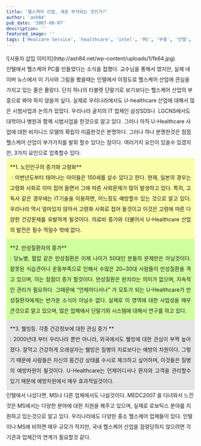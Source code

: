 ```yaml
---
title: '헬스케어 산업, 새로 부각되는 것인가?'
author: 'ash84'
pub_date: '2007-06-07'
description: ''
featured_image: ''
tags: ['Healcare Service', 'healthcare', 'intel', 'MS', '부흥', '인텔', '타블렛PC', '헬스케어']
---
```



<div style="line-height: 2; ">![사용자 삽입 이미지](http://ash84.net/wp-content/uploads/1/fk64.jpg)</div><div style="line-height: 2; "> 인텔에서 헬스케어 PC를 만들었다는 소식을 접했다. 교수님을 통해서 였지만, 실제 네이버 뉴스에서 이 기사와 그림을 봤을때는 인텔에서 이정도로 헬스케어 산업에 관심을 가지고 있는 줄은 몰랐다. 단지 하나의 타블렛 단말기로 보기보다는 헬스케어 산업의 부흥으로 봐야 하지 않을까 싶다. 실제로 우리나라에서도 U-healthcare 산업에 대해서 많은 시범사업과 논의가 있었다. 우리나라 굴지의 IT 업체인 삼성SDS나  LGCNS에서도 대학이나 병원과 함께 시범사업을 한것으로 알고 있다. 그러나 아직 U-Healthcare 사업에 대한 비지니스 모델의 확립이 미흡한것은 분명하다. 그러나 하나 분명한것은 점점 헬스케어 산업이 부가가치를 발휘 할수 있다는 점이다. 여러가지 요인이 있을수 있겠지만, 3가지 요인으로 압축할수 있다.

</div><div style="padding-right: 10px; padding-left: 10px; padding-bottom: 10px; padding-top: 10px; background-color: rgb(250, 255, 169); line-height: 2; ">**1. 노인인구의 증가와 고령화**<div style="text-align: justify;">  : 이번년도부터 태어나는 아이들은 150세를 살수 있다고 한다. 현재, 일본의 경우는 고령화 사회로 이미 접어 들면서 그에 따른 사회문제가 많이 발생하고 있다. 특히, 고독사 같은 경우에는 IT기술을 이용하면, 어느정도 예방할수 있는 것으로 알고 있다. 우리나라 역시 얼마있지 않아서 고령화 사회로 접어 들것이고 이것은 고령에 따른 다양한 건강문제를 유발하게 될것이다. 의료비 증가와 더불어서 U-Healthcare 산업의 발전은 필수 적일수 밖에 없다. </div></div><div><div style="text-align: justify;"><span class="Apple-style-span" style="line-height: 24px;">  
</span></div></div><div style="padding-right: 10px; padding-left: 10px; padding-bottom: 10px; padding-top: 10px; background-color: rgb(208, 255, 157); line-height: 2; ">**2. 만성질환자의 증가**<div style="text-align: justify;"> : 당뇨병, 혈압 같은 만성질환은 이제 나이가 50대인 분들의 문제만은 아닐것이다. 잘못된 식습관이나 운동부족으로 인해서 수많은 20~30대 사람들이 만성질환을 격고 있으며, 이는 점점더 증가 할것이다. 만성질환은 완치라는 의미가 없으며, 지속적인 관리가 필요하다. 그때문에 “언제어디서나” 가 모토가 되는 U-Healthcare가 만성질환자에게는 반가운 소식이 아닐수 없다. 실제로 이 영역에 대한 사업성을 매우 큰것으로 알고 있으며, 많은 업체에서 단말기와 시스템에 대해서 연구를 하고 있다.</div></div><div style="line-height: 2; "></div><div style="padding-right: 10px; padding-left: 10px; padding-bottom: 10px; padding-top: 10px; background-color: rgb(228, 228, 228); line-height: 2; ">**3. 웰빙등. 각종 건강정보에 대한 관심 증가   
**<div style="text-align: justify;"> : 2000년대 부터 우리나라 뿐만 아니라, 외국에서도 웰빙에 대한 관심이 부쩍 높아졌다. 잘먹고 건강하게 오래살자는 웰빙은 질병의 치료보다는 예방의 차원이다. 그렇기 때문에 사람들은 자신의 몸건강 상태를 수시로 체크하고 싶어하며, 이것들은 질병의 예방차원이 될것이다. U-Healthcare는 언제어디서나 환자와 고객을 관리할수 있기 때문에 예방차원에서 매우 효과적일것이다. </div></div><div style="text-align: justify;line-height: 2; "></div><div style="line-height: 2; "> 인텔에서 나섰다면, MS나 다른 업체에서도 나설것이다. MEDC2007 을 다녀와서 느낀것은 MS에서는 다양한 분야에 대한 지원을 해주고 있으며, 실제로 로보틱스 분야를 지원하고 있는것으로 알고 있다. 우리나라에도 다양한 중소 헬스케어 업체들이 있다. 인텔이나 MS에 비하면 매우 규모가 작지만, 국내 헬스케어 산업을 점령당하지 않으려면 각 기관과 업체간의 연계가 필요할것 같다.</div>

